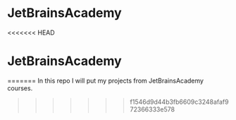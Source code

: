 # JetBrainsAcademy
<<<<<<< HEAD
# JetBrainsAcademy
=======
In this repo I will put my projects from JetBrainsAcademy courses.
>>>>>>> f1546d9d44b3fb6609c3248afaf972366333e578
